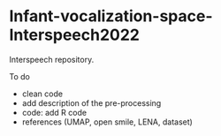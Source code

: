 # Infant-vocalization-space-Interspeech2022
Interspeech repository. 

To do
- clean code
- add description of the pre-processing
- code: add R code
- references (UMAP, open smile, LENA, dataset)
